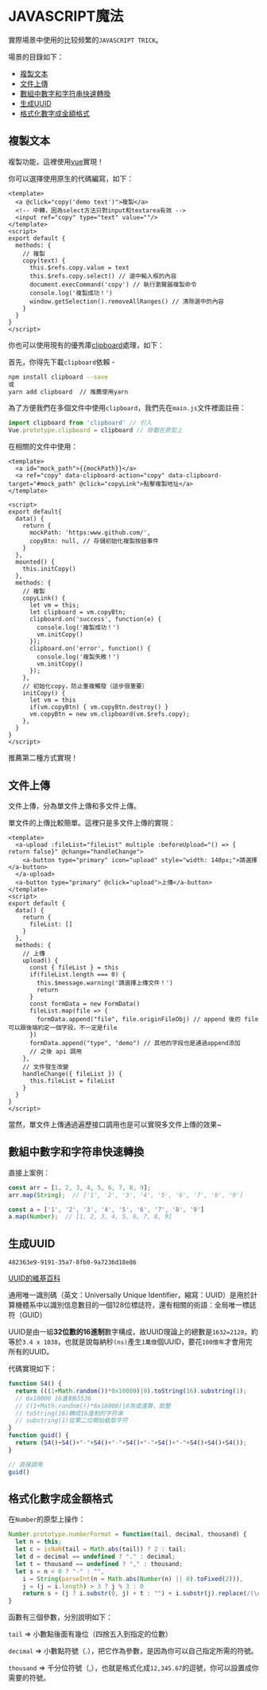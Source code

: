 # JAVASCRIPT魔法

實際場景中使用的比较频繁的`JAVASCRIPT TRICK`。

場景的目錄如下：

- <a href="#/javascript/README?id=複製文本">複製文本</a>
- <a href="#/javascript/README?id=文件上傳">文件上傳</a>
- <a href="#/javascript/README?id=數組中數字和字符串快速轉換">數組中數字和字符串快速轉換</a>
- <a href="#/javascript/README?id=生成UUID">生成UUID</a>
- <a href="#/javascript/README?id=格式化數字成金額格式">格式化數字成金額格式</a>

## 複製文本

複製功能，這裡使用[vue](https://vuejs.org/)實現！

你可以選擇使用原生的代碼編寫，如下：

```vue
<template>
  <a @click="copy('demo text')">複製</a>
  <!-- 中轉，因為select方法只對input和textarea有效 -->
  <input ref="copy" type="text" value=""/>
</template>
<script>
export default {
  methods: {
    // 複製
    copy(text) {
      this.$refs.copy.value = text
      this.$refs.copy.select() // 選中輸入框的內容
      document.execCommand('copy') // 執行瀏覽器複製命令
      console.log('複製成功！')
      window.getSelection().removeAllRanges() // 清除選中的內容
    }
  }
}
</script>
```

你也可以使用現有的優秀庫[clipboard](https://github.com/zenorocha/clipboard.js)處理，如下：

首先，你得先下載`clipboard`依賴 - 

```bash
npm install clipboard --save
或
yarn add clipboard  // 推薦使用yarn
```

為了方便我們在多個文件中使用`clipboard`，我們先在`main.js`文件裡面註冊：

```javascript
import clipboard from 'clipboard' // 引入
Vue.prototype.clipboard = clipboard // 掛載在原型上
```

在相關的文件中使用：

```vue
<template>
  <a id="mock_path">{{mockPath}}</a>
  <a ref="copy" data-clipboard-action="copy" data-clipboard-target="#mock_path" @click="copyLink">點擊複製地址</a>
</template>

<script>
export default{
  data() {
    return {
      mockPath: 'https:www.github.com/',
      copyBtn: null, // 存儲初始化複製按鈕事件
    }
  },
  mounted() {
    this.initCopy()
  },
  methods: {
    // 複製
    copyLink() {
      let vm = this;
      let clipboard = vm.copyBtn;
      clipboard.on('success', function(e) {
        console.log('複製成功！')
        vm.initCopy()
      });
      clipboard.on('error', function() {
        console.log('複製失敗！')
        vm.initCopy()
      });
    },
    // 初始化copy，防止重複觸發（這步很重要）
    initCopy() {
      let vm = this
      if(vm.copyBtn) { vm.copyBtn.destroy() }
      vm.copyBtn = new vm.clipboard(vm.$refs.copy);
    },
  }
}
</script>
```


推薦第二種方式實現！

## 文件上傳

文件上傳，分為單文件上傳和多文件上傳。

單文件的上傳比較簡單。這裡只是多文件上傳的實現：

```vue
<template>
  <a-upload :fileList="fileList" multiple :beforeUpload="() => { return false}" @change="handleChange">
    <a-button type="primary" icon="upload" style="width: 140px;">請選擇</a-button>
  </a-upload>
  <a-button type="primary" @click="upload">上傳</a-button>
</template>
<script>
export default {
  data() {
    return {
      fileList: []
    }
  },
  methods: {
    // 上傳
    upload() {
      const { fileList } = this
      if(fileList.length === 0) {
        this.$message.warning('請選擇上傳文件！')
        return
      }
      const formData = new FormData()
      fileList.map(file => {
        formData.append("file", file.originFileObj) // append 後的 file 可以跟後端約定一個字段，不一定是file
      })
      formData.append("type", "demo") // 其他的字段也是通過append添加
      // 之後 api 調用
    },
    // 文件發生改變
    handleChange({ fileList }) {
      this.fileList = fileList
    }
  }
}
</script>
```

當然，單文件上傳通過遍歷接口調用也是可以實現多文件上傳的效果~

## 數組中數字和字符串快速轉換

直接上案例：

```javascript
const arr = [1, 2, 3, 4, 5, 6, 7, 8, 9];
arr.map(String);  // ['1', '2', '3', '4', '5', '6', '7', '8', '9']

const a = ['1', '2', '3', '4', '5', '6', '7', '8', '9']
a.map(Number);  // [1, 2, 3, 4, 5, 6, 7, 8, 9]
```

## 生成UUID

`482363e9-9191-35a7-8fb0-9a7236d18e86`

[UUID的維基百科](https://zh.wikipedia.org/wiki/%E9%80%9A%E7%94%A8%E5%94%AF%E4%B8%80%E8%AF%86%E5%88%AB%E7%A0%81)

通用唯一識別碼（英文：Universally Unique Identifier，縮寫：UUID）是用於計算機體系中以識別信息數目的一個128位標誌符，還有相關的術語：全局唯一標誌符（GUID）

UUID是由一組**32位數的16進制**數字構成，故UUID理論上的總數是`1632=2128`，約等於`3.4 x 1038`，也就是說每納秒`(ns)`產生`1萬億`個UUID，要花`100億年`才會用完所有的UUID。

代碼實現如下：

```javascript
function S4() {
  return (((1+Math.random())*0x10000)|0).toString(16).substring(1); 
  // 0x10000 16進制65536  
  // ((1+Math.random())*0x10000)|0為或運算，取整
  // toString(16)轉成16進制的字符串
  // substring(1)從第二位開始截取字符
}
function guid() {
  return (S4()+S4()+"-"+S4()+"-"+S4()+"-"+S4()+"-"+S4()+S4()+S4());
}

// 直接調用
guid()
```

## 格式化數字成金額格式

在`Number`的原型上操作：

```javascript
Number.prototype.numberFormat = function(tail, decimal, thousand) {
  let n = this;
  let c = isNaN(tail = Math.abs(tail)) ? 2 : tail;
  let d = decimal == undefined ? "." : decimal;
  let t = thousand == undefined ? "," : thousand;
  let s = n < 0 ? "-" : "",
    i = String(parseInt(n = Math.abs(Number(n) || 0).toFixed(2))),
    j = (j = i.length) > 3 ? j % 3 : 0
    return s + (j ? i.substr(0, j) + t : "") + i.substr(j).replace(/(\d{3})(?=\d)/g, "$1" + t) + (c ? d + Math.abs(n - i).toFixed(c).slice(2) : "");
}
```

函數有三個參數，分別說明如下：

`tail` => 小數點後面有幾位（四捨五入到指定的位數）

`decimal` => 小數點符號（.），把它作為參數，是因為你可以自己指定所需的符號。

`thousand` => 千分位符號（,），也就是格式化成`12,345.67`的逗號，你可以設置成你需要的符號。